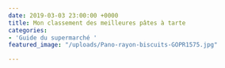 ```yaml
---
date: 2019-03-03 23:00:00 +0000
title: Mon classement des meilleures pâtes à tarte
categories:
- 'Guide du supermarché '
featured_image: "/uploads/Pano-rayon-biscuits-GOPR1575.jpg"

---
```

